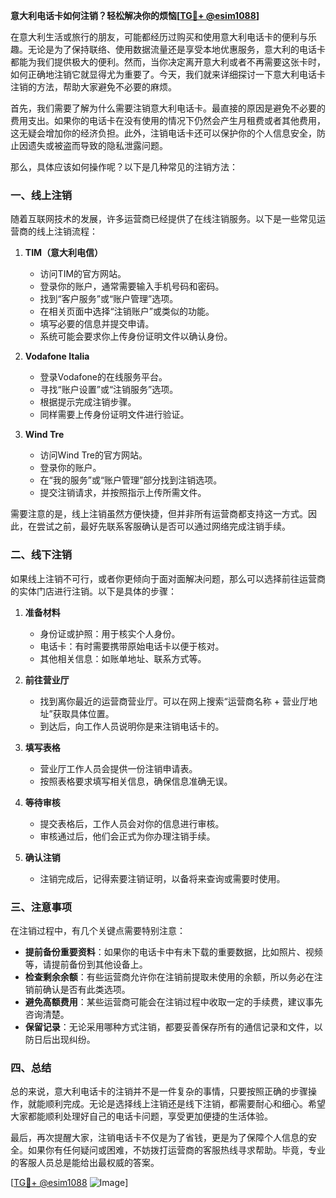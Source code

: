 **意大利电话卡如何注销？轻松解决你的烦恼[[TG💪+ @esim1088](https://t.me/s/esim1088)]**

在意大利生活或旅行的朋友，可能都经历过购买和使用意大利电话卡的便利与乐趣。无论是为了保持联络、使用数据流量还是享受本地优惠服务，意大利的电话卡都能为我们提供极大的便利。然而，当你决定离开意大利或者不再需要这张卡时，如何正确地注销它就显得尤为重要了。今天，我们就来详细探讨一下意大利电话卡注销的方法，帮助大家避免不必要的麻烦。

首先，我们需要了解为什么需要注销意大利电话卡。最直接的原因是避免不必要的费用支出。如果你的电话卡在没有使用的情况下仍然会产生月租费或者其他费用，这无疑会增加你的经济负担。此外，注销电话卡还可以保护你的个人信息安全，防止因遗失或被盗而导致的隐私泄露问题。

那么，具体应该如何操作呢？以下是几种常见的注销方法：

### 一、线上注销

随着互联网技术的发展，许多运营商已经提供了在线注销服务。以下是一些常见运营商的线上注销流程：

1. **TIM（意大利电信）**
   - 访问TIM的官方网站。
   - 登录你的账户，通常需要输入手机号码和密码。
   - 找到“客户服务”或“账户管理”选项。
   - 在相关页面中选择“注销账户”或类似的功能。
   - 填写必要的信息并提交申请。
   - 系统可能会要求你上传身份证明文件以确认身份。

2. **Vodafone Italia**
   - 登录Vodafone的在线服务平台。
   - 寻找“账户设置”或“注销服务”选项。
   - 根据提示完成注销步骤。
   - 同样需要上传身份证明文件进行验证。

3. **Wind Tre**
   - 访问Wind Tre的官方网站。
   - 登录你的账户。
   - 在“我的服务”或“账户管理”部分找到注销选项。
   - 提交注销请求，并按照指示上传所需文件。

需要注意的是，线上注销虽然方便快捷，但并非所有运营商都支持这一方式。因此，在尝试之前，最好先联系客服确认是否可以通过网络完成注销手续。

### 二、线下注销

如果线上注销不可行，或者你更倾向于面对面解决问题，那么可以选择前往运营商的实体门店进行注销。以下是具体的步骤：

1. **准备材料**
   - 身份证或护照：用于核实个人身份。
   - 电话卡：有时需要携带原始电话卡以便于核对。
   - 其他相关信息：如账单地址、联系方式等。

2. **前往营业厅**
   - 找到离你最近的运营商营业厅。可以在网上搜索“运营商名称 + 营业厅地址”获取具体位置。
   - 到达后，向工作人员说明你是来注销电话卡的。

3. **填写表格**
   - 营业厅工作人员会提供一份注销申请表。
   - 按照表格要求填写相关信息，确保信息准确无误。

4. **等待审核**
   - 提交表格后，工作人员会对你的信息进行审核。
   - 审核通过后，他们会正式为你办理注销手续。

5. **确认注销**
   - 注销完成后，记得索要注销证明，以备将来查询或需要时使用。

### 三、注意事项

在注销过程中，有几个关键点需要特别注意：

- **提前备份重要资料**：如果你的电话卡中有未下载的重要数据，比如照片、视频等，请提前备份到其他设备上。
- **检查剩余余额**：有些运营商允许你在注销前提取未使用的余额，所以务必在注销前确认是否有此类选项。
- **避免高额费用**：某些运营商可能会在注销过程中收取一定的手续费，建议事先咨询清楚。
- **保留记录**：无论采用哪种方式注销，都要妥善保存所有的通信记录和文件，以防日后出现纠纷。

### 四、总结

总的来说，意大利电话卡的注销并不是一件复杂的事情，只要按照正确的步骤操作，就能顺利完成。无论是选择线上注销还是线下注销，都需要耐心和细心。希望大家都能顺利处理好自己的电话卡问题，享受更加便捷的生活体验。

最后，再次提醒大家，注销电话卡不仅是为了省钱，更是为了保障个人信息的安全。如果你有任何疑问或困难，不妨拨打运营商的客服热线寻求帮助。毕竟，专业的客服人员总是能给出最权威的答案。

[[TG💪+ @esim1088](https://t.me/s/esim1088) ![Image](https://i.postimg.cc/4NQfJmqS/Snipaste-2025-05-13-00-14-12.png)]
